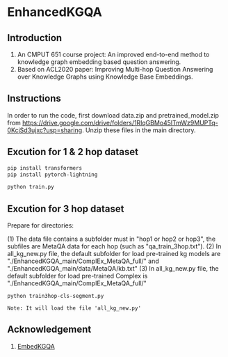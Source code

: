 # EnhancedKGQA

## Introduction
1. An CMPUT 651 course project: An improved end-to-end method to knowledge graph embedding based question answering.  
2. Based on ACL2020 paper: Improving Multi-hop Question Answering over Knowledge Graphs using Knowledge Base Embeddings.

## Instructions

In order to run the code, first download data.zip and pretrained_model.zip from https://drive.google.com/drive/folders/1RlqGBMo45lTmWz9MUPTq-0KcjSd3ujxc?usp=sharing. Unzip these files in the main directory.

## Excution for 1 & 2 hop dataset

```bash
pip install transformers
pip install pytorch-lightning

python train.py
```
## Excution for 3 hop dataset

Prepare for directories: 

(1) The data file contains a subfolder must in "hop1 or hop2 or hop3", the subfiles are MetaQA data for each hop (such as "qa_train_3hop.txt").
(2) In all_kg_new.py file, the default subfolder for load pre-trained kg models are "./EnhancedKGQA_main/ComplEx_MetaQA_full/" and "./EnhancedKGQA_main/data/MetaQA/kb.txt"
(3) In all_kg_new.py file, the default subfolder for load pre-trained Complex is "./EnhancedKGQA_main/ComplEx_MetaQA_full/"
```
python train3hop-cls-segment.py

Note: It will load the file 'all_kg_new.py'
```

## Acknowledgement
1. [EmbedKGQA](https://github.com/malllabiisc/EmbedKGQA)
